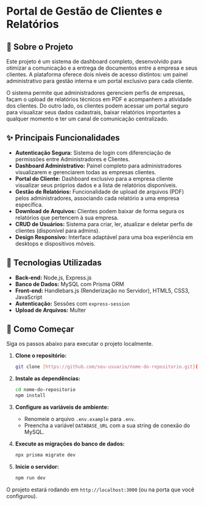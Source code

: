 # Portal de Gestão de Clientes e Relatórios

## 📖 Sobre o Projeto

Este projeto é um sistema de dashboard completo, desenvolvido para otimizar a comunicação e a entrega de documentos entre a empresa e seus clientes. A plataforma oferece dois níveis de acesso distintos: um painel administrativo para gestão interna e um portal exclusivo para cada cliente.

O sistema permite que administradores gerenciem perfis de empresas, façam o upload de relatórios técnicos em PDF e acompanhem a atividade dos clientes. Do outro lado, os clientes podem acessar um portal seguro para visualizar seus dados cadastrais, baixar relatórios importantes a qualquer momento e ter um canal de comunicação centralizado.

## ✨ Principais Funcionalidades

-   **Autenticação Segura:** Sistema de login com diferenciação de permissões entre Administradores e Clientes.
-   **Dashboard Administrativo:** Painel completo para administradores visualizarem e gerenciarem todas as empresas clientes.
-   **Portal do Cliente:** Dashboard exclusivo para a empresa cliente visualizar seus próprios dados e a lista de relatórios disponíveis.
-   **Gestão de Relatórios:** Funcionalidade de upload de arquivos (PDF) pelos administradores, associando cada relatório a uma empresa específica.
-   **Download de Arquivos:** Clientes podem baixar de forma segura os relatórios que pertencem à sua empresa.
-   **CRUD de Usuários:** Sistema para criar, ler, atualizar e deletar perfis de clientes (disponível para admins).
-   **Design Responsivo:** Interface adaptável para uma boa experiência em desktops e dispositivos móveis.

## 🚀 Tecnologias Utilizadas

-   **Back-end:** Node.js, Express.js
-   **Banco de Dados:** MySQL com Prisma ORM
-   **Front-end:** Handlebars.js (Renderização no Servidor), HTML5, CSS3, JavaScript
-   **Autenticação:** Sessões com `express-session`
-   **Upload de Arquivos:** Multer

## 🏁 Como Começar

Siga os passos abaixo para executar o projeto localmente.

1.  **Clone o repositório:**
    ```bash
    git clone [https://github.com/seu-usuario/nome-do-repositorio.git](https://github.com/seu-usuario/nome-do-repositorio.git)
    ```

2.  **Instale as dependências:**
    ```bash
    cd nome-do-repositorio
    npm install
    ```

3.  **Configure as variáveis de ambiente:**
    - Renomeie o arquivo `.env.example` para `.env`.
    - Preencha a variável `DATABASE_URL` com a sua string de conexão do MySQL.

4.  **Execute as migrações do banco de dados:**
    ```bash
    npx prisma migrate dev
    ```

5.  **Inicie o servidor:**
    ```bash
    npm run dev
    ```

O projeto estará rodando em `http://localhost:3000` (ou na porta que você configurou).

